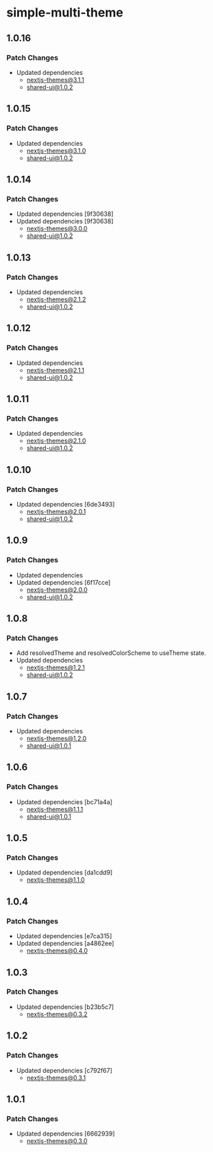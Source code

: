 # simple-multi-theme

## 1.0.16

### Patch Changes

- Updated dependencies
  - nextjs-themes@3.1.1
  - shared-ui@1.0.2

## 1.0.15

### Patch Changes

- Updated dependencies
  - nextjs-themes@3.1.0
  - shared-ui@1.0.2

## 1.0.14

### Patch Changes

- Updated dependencies [9f30638]
- Updated dependencies [9f30638]
  - nextjs-themes@3.0.0
  - shared-ui@1.0.2

## 1.0.13

### Patch Changes

- Updated dependencies
  - nextjs-themes@2.1.2
  - shared-ui@1.0.2

## 1.0.12

### Patch Changes

- Updated dependencies
  - nextjs-themes@2.1.1
  - shared-ui@1.0.2

## 1.0.11

### Patch Changes

- Updated dependencies
  - nextjs-themes@2.1.0
  - shared-ui@1.0.2

## 1.0.10

### Patch Changes

- Updated dependencies [6de3493]
  - nextjs-themes@2.0.1
  - shared-ui@1.0.2

## 1.0.9

### Patch Changes

- Updated dependencies
- Updated dependencies [6f17cce]
  - nextjs-themes@2.0.0
  - shared-ui@1.0.2

## 1.0.8

### Patch Changes

- Add resolvedTheme and resolvedColorScheme to useTheme state.
- Updated dependencies
  - nextjs-themes@1.2.1
  - shared-ui@1.0.2

## 1.0.7

### Patch Changes

- Updated dependencies
  - nextjs-themes@1.2.0
  - shared-ui@1.0.1

## 1.0.6

### Patch Changes

- Updated dependencies [bc71a4a]
  - nextjs-themes@1.1.1
  - shared-ui@1.0.1

## 1.0.5

### Patch Changes

- Updated dependencies [da1cdd9]
  - nextjs-themes@1.1.0

## 1.0.4

### Patch Changes

- Updated dependencies [e7ca315]
- Updated dependencies [a4862ee]
  - nextjs-themes@0.4.0

## 1.0.3

### Patch Changes

- Updated dependencies [b23b5c7]
  - nextjs-themes@0.3.2

## 1.0.2

### Patch Changes

- Updated dependencies [c792f67]
  - nextjs-themes@0.3.1

## 1.0.1

### Patch Changes

- Updated dependencies [6662939]
  - nextjs-themes@0.3.0

